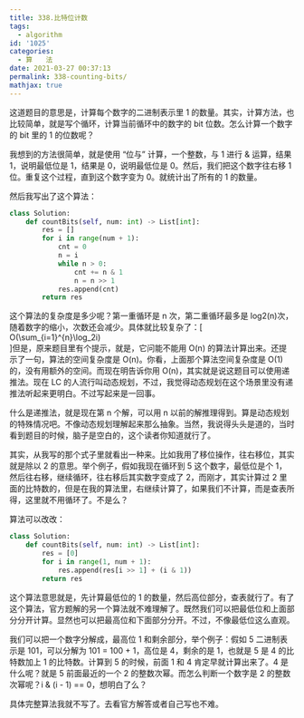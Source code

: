 ```yaml
---
title: 338.比特位计数
tags:
  - algorithm
id: '1025'
categories:
  - 算　　法
date: 2021-03-27 00:37:13
permalink: 338-counting-bits/
mathjax: true
---
```


这道题目的意思是，计算每个数字的二进制表示里 1 的数量。其实，计算方法，也比较简单，就是写个循环，计算当前循环中的数字的 bit 位数。怎么计算一个数字的 bit 里的 1 的位数呢？

我想到的方法很简单，就是使用 “位与” 计算，一个整数，与 1 进行 & 运算，结果 1，说明最低位是 1，结果是 0，说明最低位是 0。然后，我们把这个数字往右移 1 位。重复这个过程，直到这个数字变为 0。就统计出了所有的 1 的数量。

然后我写出了这个算法：

```python
class Solution:
    def countBits(self, num: int) -> List[int]:
        res = []
        for i in range(num + 1):
            cnt = 0
            n = i
            while n > 0:
                cnt += n & 1
                n = n >> 1
            res.append(cnt)
        return res
```

这个算法的复杂度是多少呢？第一重循环是 n 次，第二重循环最多是 log2(n)次，随着数字的缩小，次数还会减少。具体就比较复杂了：\[  
O(\sum_{i=1}^{n}\log_2i)  
\]但是，原来题目里有个提示，就是，它问能不能用 O(n) 的算法计算出来。还提示了一句，算法的空间复杂度是 O(n)。你看，上面那个算法空间复杂度是 O(1) 的，没有用额外的空间。而现在明告诉你用 O(n)，其实就是说这题目可以使用递推法。现在 LC 的人流行叫动态规划，不过，我觉得动态规划在这个场景里没有递推法听起来更明白。不过写起来是一回事。

什么是递推法，就是现在第 n 个解，可以用 n 以前的解推理得到。算是动态规划的特殊情况吧。不像动态规划理解起来那么抽象。当然，我说得头头是道的，当时看到题目的时候，脑子是空白的，这个读者你知道就行了。

其实，从我写的那个式子里就看出一种来。比如我用了移位操作，往右移位，其实就是除以 2 的意思。举个例子，假如我现在循环到 5 这个数字，最低位是个 1，然后往右移，继续循环，往右移后其实数字变成了 2，而刚才，其实计算过 2 里面的比特数的，但是在我的算法里，右继续计算了，如果我们不计算，而是查表所得，这里就不用循环了。不是么？

算法可以改改：

```python
class Solution:
    def countBits(self, num: int) -> List[int]:
        res = [0]
        for i in range(1, num + 1):
            res.append(res[i >> 1] + (i & 1))
        return res
```

这个算法意思就是，先计算最低位的 1 的数量，然后高位部分，查表就行了。有了这个算法，官方题解的另一个算法就不难理解了。既然我们可以把最低位和上面部分分开计算。显然也可以把最高位和下面部分分开。不过，不像最低位这么直观。

我们可以把一个数字分解成，最高位 1 和剩余部分，举个例子：假如 5 二进制表示是 101，可以分解为 101 = 100 + 1，高位是 4，剩余的是 1，也就是 5 是 4 的比特数加上 1 的比特数。计算到 5 的时候，前面 1 和 4 肯定早就计算出来了。4 是什么呢？就是 5 前面最近的一个 2 的整数次幂。而怎么判断一个数字是 2 的整数次幂呢？i & (i - 1) == 0，想明白了么？

具体完整算法我就不写了。去看官方解答或者自己写也不难。